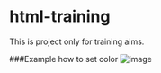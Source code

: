 # html-training
This is project only for training aims.


###Example how to set color
![image](https://user-images.githubusercontent.com/72337716/198362412-7334f465-b3f4-4056-8965-0e52993806df.png)

